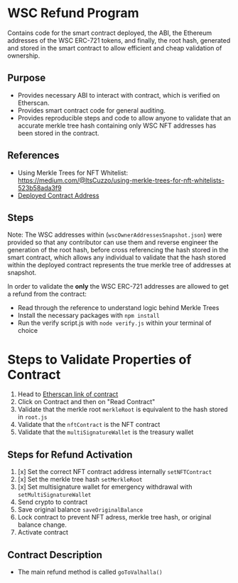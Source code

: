 # WSC Refund Program

Contains code for the smart contract deployed, the ABI, the Ethereum addresses of the WSC ERC-721 
tokens, and finally, the root hash, generated and stored in the smart contract to allow efficient
and cheap validation of ownership.

## Purpose

 - Provides necessary ABI to interact with contract, which is verified on Etherscan.
 - Provides smart contract code for general auditing.
 - Provides reproducible steps and code to allow anyone to validate that an accurate merkle tree hash containing only WSC NFT addresses has been
 stored in the contract.

## References
 - Using Merkle Trees for NFT Whitelist: https://medium.com/@ItsCuzzo/using-merkle-trees-for-nft-whitelists-523b58ada3f9
 - [Deployed Contract Address](https://etherscan.io/address/0x03e4ED57c77034e1e7d742C99a5434679897d192)

## Steps 

Note: The WSC addresses within (`wscOwnerAddressesSnapshot.json`) were provided so that any contributor can use them and reverse engineer the generation of the root hash, before cross referencing the hash stored in the smart contract, which allows any individual to validate that the hash stored within the deployed contract represents the true merkle tree of addresses at snapshot.

In order to validate the **only** the WSC ERC-721 addresses are allowed to get a refund from the contract:
- Read through the reference to understand logic behind Merkle Trees
- Install the necessary packages with `npm install`
- Run the verify script.js with `node verify.js` within your terminal of choice

# Steps to Validate Properties of Contract

1. Head to [Etherscan link of contract]((https://etherscan.io/address/0x03e4ED57c77034e1e7d742C99a5434679897d192))
2. Click on Contract and then on "Read Contract"
3. Validate that the merkle root `merkleRoot` is equivalent to the hash stored in `root.js` 
4. Validate that the `nftContract` is the NFT contract
5. Validate that the `multiSignatureWallet` is the treasury wallet

## Steps for Refund Activation

1. [x] Set the correct NFT contract address internally `setNFTContract`
2. [x] Set the merkle tree hash `setMerkleRoot`
3. [x] Set multisignature wallet for emergency withdrawal with `setMultiSignatureWallet`
4. Send crypto to contract
5. Save original balance `saveOriginalBalance`
6. Lock contract to prevent NFT adress, merkle tree hash, or original balance change.
7. Activate contract

## Contract Description

- The main refund method is called `goToValhalla()`
